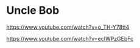 # Uncle Bob 

https://www.youtube.com/watch?v=o_TH-Y78tt4

https://www.youtube.com/watch?v=ecIWPzGEbFc

